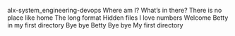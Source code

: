 alx-system_engineering-devops
Where am I?
What’s in there?
There is no place like home
The long format
Hidden files
I love numbers
Welcome
Betty in my first directory
Bye bye Betty
Bye bye My first directory

